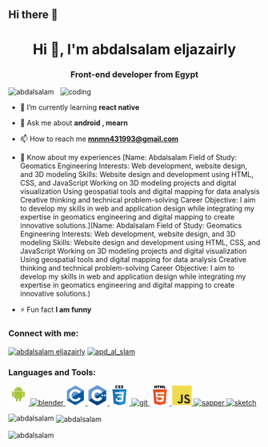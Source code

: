 ## Hi there 👋
<h1 align="center">Hi 👋, I'm abdalsalam eljazairly</h1>
<h3 align="center">Front-end developer from Egypt</h3>
<img align="right" alt="coding" width="400" src="https://i.pinimg.com/originals/e8/f4/53/e8f453469a3ec97ecd354df465d73913.gif">

<p align="left"> <img src="https://komarev.com/ghpvc/?username=abdalsalam&label=Profile%20views&color=0e75b6&style=flat" alt="abdalsalam" /> </p>

- 🌱 I’m currently learning **react native**

- 💬 Ask me about **android , mearn**

- 📫 How to reach me **mnmn431993@gmail.com**

- 📄 Know about my experiences [Name: Abdalsalam Field of Study: Geomatics Engineering Interests: Web development, website design, and 3D modeling Skills: Website design and development using HTML, CSS, and JavaScript Working on 3D modeling projects and digital visualization Using geospatial tools and digital mapping for data analysis Creative thinking and technical problem-solving Career Objective: I aim to develop my skills in web and application design while integrating my expertise in geomatics engineering and digital mapping to create innovative solutions.](Name: Abdalsalam Field of Study: Geomatics Engineering Interests: Web development, website design, and 3D modeling Skills: Website design and development using HTML, CSS, and JavaScript Working on 3D modeling projects and digital visualization Using geospatial tools and digital mapping for data analysis Creative thinking and technical problem-solving Career Objective: I aim to develop my skills in web and application design while integrating my expertise in geomatics engineering and digital mapping to create innovative solutions.)

- ⚡ Fun fact **I am funny**

<h3 align="left">Connect with me:</h3>
<p align="left">
<a href="https://fb.com/abdalsalam eljazairly" target="blank"><img align="center" src="https://raw.githubusercontent.com/rahuldkjain/github-profile-readme-generator/master/src/images/icons/Social/facebook.svg" alt="abdalsalam eljazairly" height="30" width="40" /></a>
<a href="https://instagram.com/apd_al_slam" target="blank"><img align="center" src="https://raw.githubusercontent.com/rahuldkjain/github-profile-readme-generator/master/src/images/icons/Social/instagram.svg" alt="apd_al_slam" height="30" width="40" /></a>
</p>

<h3 align="left">Languages and Tools:</h3>
<p align="left"> <a href="https://developer.android.com" target="_blank" rel="noreferrer"> <img src="https://raw.githubusercontent.com/devicons/devicon/master/icons/android/android-original-wordmark.svg" alt="android" width="40" height="40"/> </a> <a href="https://www.blender.org/" target="_blank" rel="noreferrer"> <img src="https://download.blender.org/branding/community/blender_community_badge_white.svg" alt="blender" width="40" height="40"/> </a> <a href="https://www.cprogramming.com/" target="_blank" rel="noreferrer"> <img src="https://raw.githubusercontent.com/devicons/devicon/master/icons/c/c-original.svg" alt="c" width="40" height="40"/> </a> <a href="https://www.w3schools.com/cpp/" target="_blank" rel="noreferrer"> <img src="https://raw.githubusercontent.com/devicons/devicon/master/icons/cplusplus/cplusplus-original.svg" alt="cplusplus" width="40" height="40"/> </a> <a href="https://www.w3schools.com/css/" target="_blank" rel="noreferrer"> <img src="https://raw.githubusercontent.com/devicons/devicon/master/icons/css3/css3-original-wordmark.svg" alt="css3" width="40" height="40"/> </a> <a href="https://git-scm.com/" target="_blank" rel="noreferrer"> <img src="https://www.vectorlogo.zone/logos/git-scm/git-scm-icon.svg" alt="git" width="40" height="40"/> </a> <a href="https://www.w3.org/html/" target="_blank" rel="noreferrer"> <img src="https://raw.githubusercontent.com/devicons/devicon/master/icons/html5/html5-original-wordmark.svg" alt="html5" width="40" height="40"/> </a> <a href="https://developer.mozilla.org/en-US/docs/Web/JavaScript" target="_blank" rel="noreferrer"> <img src="https://raw.githubusercontent.com/devicons/devicon/master/icons/javascript/javascript-original.svg" alt="javascript" width="40" height="40"/> </a> <a href="https://sapper.svelte.dev/" target="_blank" rel="noreferrer"> <img src="https://raw.githubusercontent.com/bestofjs/bestofjs-webui/master/public/logos/sapper.svg" alt="sapper" width="40" height="40"/> </a> <a href="https://www.sketch.com/" target="_blank" rel="noreferrer"> <img src="https://www.vectorlogo.zone/logos/sketchapp/sketchapp-icon.svg" alt="sketch" width="40" height="40"/> </a> </p>

<p><img align="left" src="https://github-readme-stats.vercel.app/api/top-langs?username=abdalsalam&show_icons=true&locale=en&layout=compact" alt="abdalsalam" /></p>

<p>&nbsp;<img align="center" src="https://github-readme-stats.vercel.app/api?username=abdalsalam&show_icons=true&locale=en" alt="abdalsalam" /></p>

<p><img align="center" src="https://github-readme-streak-stats.herokuapp.com/?user=abdalsalam&" alt="abdalsalam" /></p>


